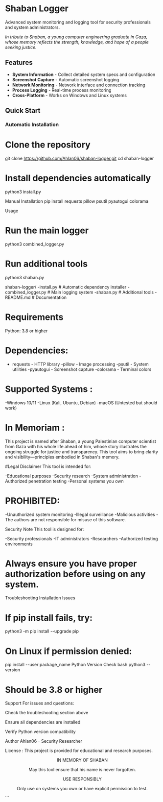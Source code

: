 # Shaban Logger

Advanced system monitoring and logging tool for security professionals and system administrators.

*In tribute to Shaban, a young computer engineering graduate in Gaza, whose memory reflects the strength, knowledge, and hope of a people seeking justice.*

## Features

- **System Information** - Collect detailed system specs and configuration
- **Screenshot Capture** - Automatic screenshot logging  
- **Network Monitoring** - Network interface and connection tracking
- **Process Logging** - Real-time process monitoring
- **Cross-Platform** - Works on Windows and Linux systems

## Quick Start

### Automatic Installation

# Clone the repository
git clone https://github.com/Ahlan06/shaban-logger.git
cd shaban-logger

# Install dependencies automatically
python3 install.py

Manual Installation
pip install requests pillow psutil pyautogui colorama


Usage

# Run the main logger
python3 combined_logger.py

# Run additional tools
python3 shaban.py

shaban-logger/
-install.py           # Automatic dependency installer
-combined_logger.py   # Main logging system
-shaban.py           # Additional tools
-README.md           # Documentation


# Requirements
Python: 3.8 or higher

# Dependencies:
- requests - HTTP library
-pillow - Image processing
-psutil - System utilities
-pyautogui - Screenshot capture
-colorama - Terminal colors

# Supported Systems :
-Windows 10/11
-Linux (Kali, Ubuntu, Debian)
-macOS (Untested but should work)

# In Memoriam : 

This project is named after Shaban, a young Palestinian computer scientist from Gaza with his whole life ahead of him, whose story illustrates the ongoing struggle for justice and transparency. This tool aims to bring clarity and visibility—principles embodied in Shaban's memory.

#Legal Disclaimer 
This tool is intended for:

-Educational purposes
-Security research
-System administration
-Authorized penetration testing
-Personal systems you own

# PROHIBITED:

-Unauthorized system monitoring
-Illegal surveillance
-Malicious activities
-The authors are not responsible for misuse of this software.

Security Note
This tool is designed for:

-Security professionals
-IT administrators
-Researchers
-Authorized testing environments

# Always ensure you have proper authorization before using on any system.

Troubleshooting
Installation Issues

# If pip install fails, try:
python3 -m pip install --upgrade pip

# On Linux if permission denied:
pip install --user package_name
Python Version Check
bash
python3 --version
# Should be 3.8 or higher
Support
For issues and questions:

Check the troubleshooting section above

Ensure all dependencies are installed

Verify Python version compatibility

Author
Ahlan06 - Security Researcher

License : 
This project is provided for educational and research purposes.

<div align="center">
IN MEMORY OF SHABAN 

May this tool ensure that his name is never forgotten.

USE RESPONSIBLY 

Only use on systems you own or have explicit permission to test.

</div> ```
